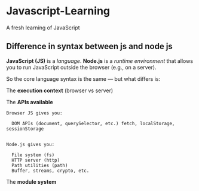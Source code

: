 # Javascript-Learning
A fresh learning of JavaScript


## Difference in syntax between js and node js

**JavaScript (JS)** is a *language*. **Node.js** is a *runtime environment* that allows you to run JavaScript outside the browser (e.g., on a server).

So the core language syntax is the same — but what differs is:

The **execution context** (browser vs server)

The **APIs available**
```text
Browser JS gives you:

  DOM APIs (document, querySelector, etc.) fetch, localStorage, sessionStorage


Node.js gives you:

  File system (fs)
  HTTP server (http)
  Path utilities (path)
  Buffer, streams, crypto, etc.

```

The **module system**

